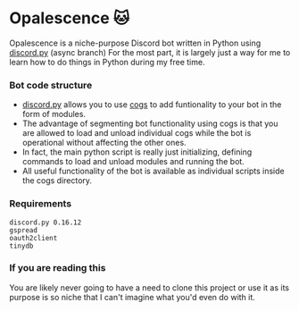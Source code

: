 # Opalescence 🐱

Opalescence is a niche-purpose Discord bot written in Python using [discord.py](https://github.com/Rapptz/discord.py) (async branch)
For the most part, it is largely just a way for me to learn how to do things in Python during my free time. 

### Bot code structure

* [discord.py](https://github.com/Rapptz/discord.py) allows you to use [cogs](https://gist.github.com/leovoel/46cd89ed6a8f41fd09c5) to add funtionality to your bot in the form of modules. 
* The advantage of segmenting bot functionality using cogs is that you are allowed to load and unload individual cogs while the bot is operational without affecting the other ones. 
* In fact, the main python script is really just initializing, defining commands to load and unload modules and running the bot. 
* All useful functionality of the bot is available as individual scripts inside the cogs directory. 

### Requirements
    discord.py 0.16.12
    gspread
    oauth2client
    tinydb

### If you are reading this

You are likely never going to have a need to clone this project or use it as its purpose is so niche that I can't imagine what you'd even do with it. 
